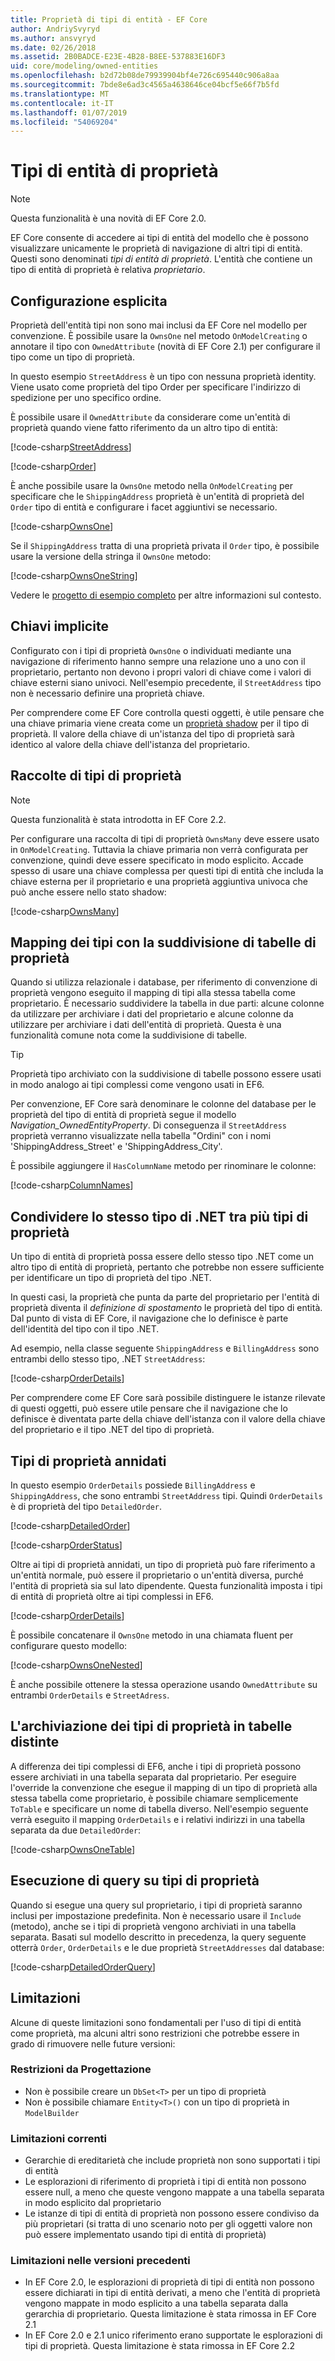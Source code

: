 ```yaml
---
title: Proprietà di tipi di entità - EF Core
author: AndriySvyryd
ms.author: ansvyryd
ms.date: 02/26/2018
ms.assetid: 2B0BADCE-E23E-4B28-B8EE-537883E16DF3
uid: core/modeling/owned-entities
ms.openlocfilehash: b2d72b08de79939904bf4e726c695440c906a8aa
ms.sourcegitcommit: 7bde8e6ad3c4565a4638646ce04bcf5e66f7b5fd
ms.translationtype: MT
ms.contentlocale: it-IT
ms.lasthandoff: 01/07/2019
ms.locfileid: "54069204"
---
```

# <a name="owned-entity-types"></a>Tipi di entità di proprietà

>[!NOTE]
> Questa funzionalità è una novità di EF Core 2.0.

EF Core consente di accedere ai tipi di entità del modello che è possono visualizzare unicamente le proprietà di navigazione di altri tipi di entità. Questi sono denominati _tipi di entità di proprietà_. L'entità che contiene un tipo di entità di proprietà è relativa _proprietario_.

## <a name="explicit-configuration"></a>Configurazione esplicita

Proprietà dell'entità tipi non sono mai inclusi da EF Core nel modello per convenzione. È possibile usare la `OwnsOne` nel metodo `OnModelCreating` o annotare il tipo con `OwnedAttribute` (novità di EF Core 2.1) per configurare il tipo come un tipo di proprietà.

In questo esempio `StreetAddress` è un tipo con nessuna proprietà identity. Viene usato come proprietà del tipo Order per specificare l'indirizzo di spedizione per uno specifico ordine.

È possibile usare il `OwnedAttribute` da considerare come un'entità di proprietà quando viene fatto riferimento da un altro tipo di entità:

[!code-csharp[StreetAddress](../../../samples/core/Modeling/OwnedEntities/StreetAddress.cs?name=StreetAddress)]

[!code-csharp[Order](../../../samples/core/Modeling/OwnedEntities/Order.cs?name=Order)]

È anche possibile usare la `OwnsOne` metodo nella `OnModelCreating` per specificare che le `ShippingAddress` proprietà è un'entità di proprietà del `Order` tipo di entità e configurare i facet aggiuntivi se necessario.

[!code-csharp[OwnsOne](../../../samples/core/Modeling/OwnedEntities/OwnedEntityContext.cs?name=OwnsOne)]

Se il `ShippingAddress` tratta di una proprietà privata il `Order` tipo, è possibile usare la versione della stringa il `OwnsOne` metodo:

[!code-csharp[OwnsOneString](../../../samples/core/Modeling/OwnedEntities/OwnedEntityContext.cs?name=OwnsOneString)]

Vedere le [progetto di esempio completo](https://github.com/aspnet/EntityFramework.Docs/tree/master/samples/core/Modeling/OwnedEntities) per altre informazioni sul contesto. 

## <a name="implicit-keys"></a>Chiavi implicite

Configurato con i tipi di proprietà `OwnsOne` o individuati mediante una navigazione di riferimento hanno sempre una relazione uno a uno con il proprietario, pertanto non devono i propri valori di chiave come i valori di chiave esterni siano univoci. Nell'esempio precedente, il `StreetAddress` tipo non è necessario definire una proprietà chiave.  

Per comprendere come EF Core controlla questi oggetti, è utile pensare che una chiave primaria viene creata come un [proprietà shadow](xref:core/modeling/shadow-properties) per il tipo di proprietà. Il valore della chiave di un'istanza del tipo di proprietà sarà identico al valore della chiave dell'istanza del proprietario.

## <a name="collections-of-owned-types"></a>Raccolte di tipi di proprietà

>[!NOTE]
> Questa funzionalità è stata introdotta in EF Core 2.2.

Per configurare una raccolta di tipi di proprietà `OwnsMany` deve essere usato in `OnModelCreating`. Tuttavia la chiave primaria non verrà configurata per convenzione, quindi deve essere specificato in modo esplicito. Accade spesso di usare una chiave complessa per questi tipi di entità che includa la chiave esterna per il proprietario e una proprietà aggiuntiva univoca che può anche essere nello stato shadow:

[!code-csharp[OwnsMany](../../../samples/core/Modeling/OwnedEntities/OwnedEntityContext.cs?name=OwnsMany)]

## <a name="mapping-owned-types-with-table-splitting"></a>Mapping dei tipi con la suddivisione di tabelle di proprietà

Quando si utilizza relazionale i database, per riferimento di convenzione di proprietà vengono eseguito il mapping di tipi alla stessa tabella come proprietario. È necessario suddividere la tabella in due parti: alcune colonne da utilizzare per archiviare i dati del proprietario e alcune colonne da utilizzare per archiviare i dati dell'entità di proprietà. Questa è una funzionalità comune nota come la suddivisione di tabelle.

> [!TIP]
> Proprietà tipo archiviato con la suddivisione di tabelle possono essere usati in modo analogo ai tipi complessi come vengono usati in EF6.

Per convenzione, EF Core sarà denominare le colonne del database per le proprietà del tipo di entità di proprietà segue il modello _Navigation_OwnedEntityProperty_. Di conseguenza il `StreetAddress` proprietà verranno visualizzate nella tabella "Ordini" con i nomi 'ShippingAddress_Street' e 'ShippingAddress_City'.

È possibile aggiungere il `HasColumnName` metodo per rinominare le colonne:

[!code-csharp[ColumnNames](../../../samples/core/Modeling/OwnedEntities/OwnedEntityContext.cs?name=ColumnNames)]

## <a name="sharing-the-same-net-type-among-multiple-owned-types"></a>Condividere lo stesso tipo di .NET tra più tipi di proprietà

Un tipo di entità di proprietà possa essere dello stesso tipo .NET come un altro tipo di entità di proprietà, pertanto che potrebbe non essere sufficiente per identificare un tipo di proprietà del tipo .NET.

In questi casi, la proprietà che punta da parte del proprietario per l'entità di proprietà diventa il _definizione di spostamento_ le proprietà del tipo di entità. Dal punto di vista di EF Core, il navigazione che lo definisce è parte dell'identità del tipo con il tipo .NET.   

Ad esempio, nella classe seguente `ShippingAddress` e `BillingAddress` sono entrambi dello stesso tipo, .NET `StreetAddress`:

[!code-csharp[OrderDetails](../../../samples/core/Modeling/OwnedEntities/OrderDetails.cs?name=OrderDetails)]

Per comprendere come EF Core sarà possibile distinguere le istanze rilevate di questi oggetti, può essere utile pensare che il navigazione che lo definisce è diventata parte della chiave dell'istanza con il valore della chiave del proprietario e il tipo .NET del tipo di proprietà.

## <a name="nested-owned-types"></a>Tipi di proprietà annidati

In questo esempio `OrderDetails` possiede `BillingAddress` e `ShippingAddress`, che sono entrambi `StreetAddress` tipi. Quindi `OrderDetails` è di proprietà del tipo `DetailedOrder`.

[!code-csharp[DetailedOrder](../../../samples/core/Modeling/OwnedEntities/DetailedOrder.cs?name=DetailedOrder)]

[!code-csharp[OrderStatus](../../../samples/core/Modeling/OwnedEntities/OrderStatus.cs?name=OrderStatus)]

Oltre ai tipi di proprietà annidati, un tipo di proprietà può fare riferimento a un'entità normale, può essere il proprietario o un'entità diversa, purché l'entità di proprietà sia sul lato dipendente. Questa funzionalità imposta i tipi di entità di proprietà oltre ai tipi complessi in EF6.

[!code-csharp[OrderDetails](../../../samples/core/Modeling/OwnedEntities/OrderDetails.cs?name=OrderDetails)]

È possibile concatenare il `OwnsOne` metodo in una chiamata fluent per configurare questo modello:

[!code-csharp[OwnsOneNested](../../../samples/core/Modeling/OwnedEntities/OwnedEntityContext.cs?name=OwnsOneNested)]

È anche possibile ottenere la stessa operazione usando `OwnedAttribute` su entrambi `OrderDetails` e `StreetAdress`.

## <a name="storing-owned-types-in-separate-tables"></a>L'archiviazione dei tipi di proprietà in tabelle distinte

A differenza dei tipi complessi di EF6, anche i tipi di proprietà possono essere archiviati in una tabella separata dal proprietario. Per eseguire l'override la convenzione che esegue il mapping di un tipo di proprietà alla stessa tabella come proprietario, è possibile chiamare semplicemente `ToTable` e specificare un nome di tabella diverso. Nell'esempio seguente verrà eseguito il mapping `OrderDetails` e i relativi indirizzi in una tabella separata da due `DetailedOrder`:

[!code-csharp[OwnsOneTable](../../../samples/core/Modeling/OwnedEntities/OwnedEntityContext.cs?name=OwnsOneTable)]

## <a name="querying-owned-types"></a>Esecuzione di query su tipi di proprietà

Quando si esegue una query sul proprietario, i tipi di proprietà saranno inclusi per impostazione predefinita. Non è necessario usare il `Include` (metodo), anche se i tipi di proprietà vengono archiviati in una tabella separata. Basati sul modello descritto in precedenza, la query seguente otterrà `Order`, `OrderDetails` e le due proprietà `StreetAddresses` dal database:

[!code-csharp[DetailedOrderQuery](../../../samples/core/Modeling/OwnedEntities/Program.cs?name=DetailedOrderQuery)]

## <a name="limitations"></a>Limitazioni

Alcune di queste limitazioni sono fondamentali per l'uso di tipi di entità come proprietà, ma alcuni altri sono restrizioni che potrebbe essere in grado di rimuovere nelle future versioni:

### <a name="by-design-restrictions"></a>Restrizioni da Progettazione
- Non è possibile creare un `DbSet<T>` per un tipo di proprietà
- Non è possibile chiamare `Entity<T>()` con un tipo di proprietà in `ModelBuilder`

### <a name="current-shortcomings"></a>Limitazioni correnti
- Gerarchie di ereditarietà che include proprietà non sono supportati i tipi di entità
- Le esplorazioni di riferimento di proprietà i tipi di entità non possono essere null, a meno che queste vengono mappate a una tabella separata in modo esplicito dal proprietario
- Le istanze di tipi di entità di proprietà non possono essere condiviso da più proprietari (si tratta di uno scenario noto per gli oggetti valore non può essere implementato usando tipi di entità di proprietà)

### <a name="shortcomings-in-previous-versions"></a>Limitazioni nelle versioni precedenti
- In EF Core 2.0, le esplorazioni di proprietà di tipi di entità non possono essere dichiarati in tipi di entità derivati, a meno che l'entità di proprietà vengono mappate in modo esplicito a una tabella separata dalla gerarchia di proprietario. Questa limitazione è stata rimossa in EF Core 2.1
- In EF Core 2.0 e 2.1 unico riferimento erano supportate le esplorazioni di tipi di proprietà. Questa limitazione è stata rimossa in EF Core 2.2
